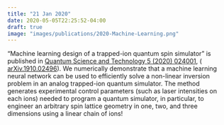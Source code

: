 ```yaml
---
title: "21 Jan 2020"
date: 2020-05-05T22:25:52-04:00
draft: true
image: "images/publications/2020-Machine-Learning.png"
---
```


“Machine learning design of a trapped-ion quantum spin simulator” is published in <a href="https://iopscience.iop.org/article/10.1088/2058-9565/ab657a" target="_blank">Quantum Science and Technology 5 (2020) 024001</a>, (<a href="https://arxiv.org/abs/1910.02496" target="_blank"> arXiv.1910.02496</a>). We numerically demonstrate that a machine learning neural network can be used to efficiently solve a non-linear inversion problem in an analog trapped-ion quantum simulator. The method generates experimental control parameters (such as laser intensities on each ions) needed to program a quantum simulator, in particular, to engineer an arbitrary spin lattice geometry in one, two, and three dimensions using a linear chain of ions! 

